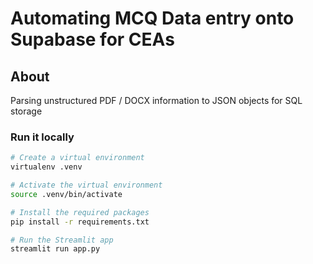 # Automating MCQ Data entry onto Supabase for CEAs

## About
Parsing unstructured PDF / DOCX information to JSON objects for SQL storage

### Run it locally

```bash
# Create a virtual environment
virtualenv .venv

# Activate the virtual environment
source .venv/bin/activate

# Install the required packages
pip install -r requirements.txt

# Run the Streamlit app
streamlit run app.py
